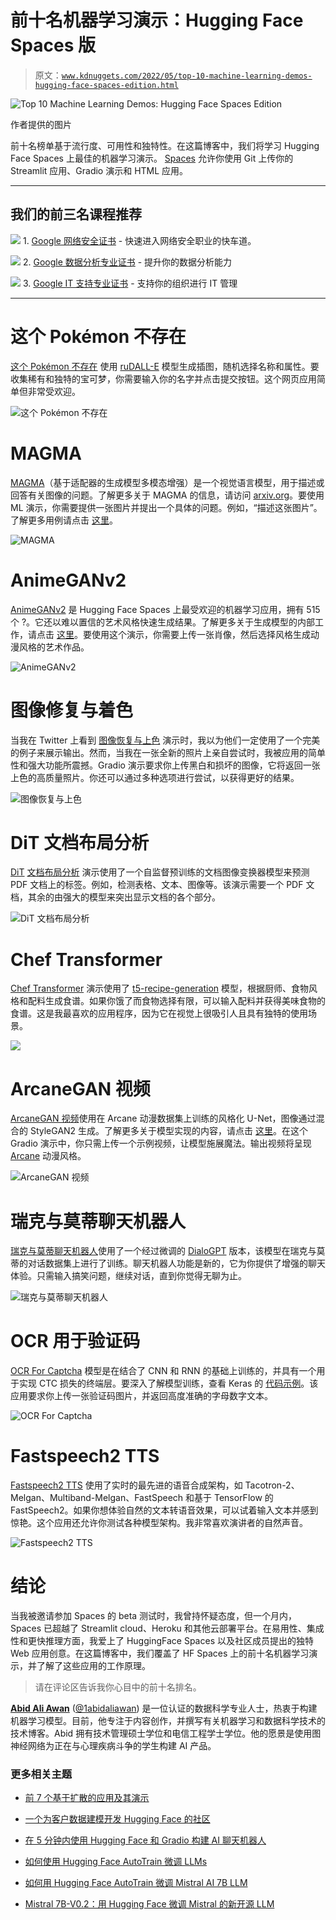 # 前十名机器学习演示：Hugging Face Spaces 版

> 原文：[`www.kdnuggets.com/2022/05/top-10-machine-learning-demos-hugging-face-spaces-edition.html`](https://www.kdnuggets.com/2022/05/top-10-machine-learning-demos-hugging-face-spaces-edition.html)

![Top 10 Machine Learning Demos: Hugging Face Spaces Edition](img/3e675d3fecda2af1fdfac278c24351ea.png)

作者提供的图片

前十名榜单基于流行度、可用性和独特性。在这篇博客中，我们将学习 Hugging Face Spaces 上最佳的机器学习演示。 [Spaces](https://huggingface.co/spaces) 允许你使用 Git 上传你的 Streamlit 应用、Gradio 演示和 HTML 应用。

* * *

## 我们的前三名课程推荐

![](img/0244c01ba9267c002ef39d4907e0b8fb.png) 1\. [Google 网络安全证书](https://www.kdnuggets.com/google-cybersecurity) - 快速进入网络安全职业的快车道。

![](img/e225c49c3c91745821c8c0368bf04711.png) 2\. [Google 数据分析专业证书](https://www.kdnuggets.com/google-data-analytics) - 提升你的数据分析能力

![](img/0244c01ba9267c002ef39d4907e0b8fb.png) 3\. [Google IT 支持专业证书](https://www.kdnuggets.com/google-itsupport) - 支持你的组织进行 IT 管理

* * *

# 这个 Pokémon 不存在

[这个 Pokémon 不存在](https://huggingface.co/spaces/ronvolutional/ai-pokemon-card) 使用 [ruDALL-E](https://huggingface.co/minimaxir/ai-generated-pokemon-rudalle) 模型生成插图，随机选择名称和属性。要收集稀有和独特的宝可梦，你需要输入你的名字并点击提交按钮。这个网页应用简单但非常受欢迎。

![这个 Pokémon 不存在](img/06de4b94dca8c7b720d86cf9f3c1a7ce.png)

# MAGMA

[MAGMA](https://huggingface.co/spaces/EleutherAI/magma)（基于适配器的生成模型多模态增强）是一个视觉语言模型，用于描述或回答有关图像的问题。了解更多关于 MAGMA 的信息，请访问 [arxiv.org](https://arxiv.org/abs/2112.05253)。要使用 ML 演示，你需要提供一张图片并提出一个具体的问题。例如，“描述这张图片”。了解更多用例请点击 [这里](https://github.com/Aleph-Alpha/magma)。

![MAGMA](img/94e3f42129183361053c62da54d19ad1.png)

# AnimeGANv2

[AnimeGANv2](https://huggingface.co/spaces/akhaliq/AnimeGANv2) 是 Hugging Face Spaces 上最受欢迎的机器学习应用，拥有 515 个 ?。它还以难以置信的艺术风格快速生成结果。了解更多关于生成模型的内部工作，请点击 [这里](https://tachibanayoshino.github.io/AnimeGANv2/)。要使用这个演示，你需要上传一张肖像，然后选择风格生成动漫风格的艺术作品。

![AnimeGANv2](img/cac982eca859b8f459234ffc2b75884a.png)

# 图像修复与着色

当我在 Twitter 上看到 [图像恢复与上色](https://huggingface.co/spaces/manhkhanhUIT/Image_Restoration_Colorization) 演示时，我以为他们一定使用了一个完美的例子来展示输出。然而，当我在一张全新的照片上亲自尝试时，我被应用的简单性和强大功能所震撼。Gradio 演示要求你上传黑白和损坏的图像，它将返回一张上色的高质量照片。你还可以通过多种选项进行尝试，以获得更好的结果。

![图像恢复与上色](img/a97cd07fcefd2a85dcc37b2367ad7253.png)

# DiT 文档布局分析

[DiT](https://huggingface.co/spaces/nielsr/dit-document-layout-analysis) [文档布局分析](https://huggingface.co/spaces/nielsr/dit-document-layout-analysis) 演示使用了一个自监督预训练的文档图像变换器模型来预测 PDF 文档上的标签。例如，检测表格、文本、图像等。该演示需要一个 PDF 文档，其余的由强大的模型来突出显示文档的各个部分。

![DiT 文档布局分析](img/9e906c133fedaa74cff72ad53345c267.png)

# Chef Transformer

[Chef Transformer](https://huggingface.co/spaces/flax-community/chef-transformer) 演示使用了 [t5-recipe-generation](https://huggingface.co/flax-community/t5-recipe-generation) 模型，根据厨师、食物风格和配料生成食谱。如果你饿了而食物选择有限，可以输入配料并获得美味食物的食谱。这是我最喜欢的应用程序，因为它在视觉上很吸引人且具有独特的使用场景。

![](img/278e1ce4686dc2c6858ca8c56d422c34.png)

# ArcaneGAN 视频

[ArcaneGAN 视频](https://huggingface.co/spaces/sxela/ArcaneGAN-video)使用在 Arcane 动漫数据集上训练的风格化 U-Net，图像通过混合的 StyleGAN2 生成。了解更多关于模型实现的内容，请点击 [这里](https://github.com/Sxela/ArcaneGAN)。在这个 Gradio 演示中，你只需上传一个示例视频，让模型施展魔法。输出视频将呈现 [Arcane](https://www.imdb.com/title/tt11126994/) 动漫风格。

![ArcaneGAN 视频](img/4283049877cfc49ca3f081445c4f836b.png)

# 瑞克与莫蒂聊天机器人

[瑞克与莫蒂聊天机器人](https://huggingface.co/spaces/kingabzpro/Rick_and_Morty_Bot)使用了一个经过微调的 [DialoGPT](https://www.microsoft.com/en-us/research/publication/dialogpt-large-scale-generative-pre-training-for-conversational-response-generation/) 版本，该模型在瑞克与莫蒂的对话数据集上进行了训练。聊天机器人功能是新的，它为你提供了增强的聊天体验。只需输入搞笑问题，继续对话，直到你觉得无聊为止。

![瑞克与莫蒂聊天机器人](img/78c54afb7241a6f51f704d4f5d88db09.png)

# OCR 用于验证码

[OCR For Captcha](https://huggingface.co/spaces/keras-io/ocr-for-captcha) 模型是在结合了 CNN 和 RNN 的基础上训练的，并具有一个用于实现 CTC 损失的终端层。要深入了解模型训练，查看 Keras 的 [代码示例](https://keras.io/examples/vision/captcha_ocr/)。该应用要求你上传一张验证码图片，并返回高度准确的字母数字文本。

![OCR For Captcha](img/4d847aa70988242bbd82d8669e0e92ea.png)

# Fastspeech2 TTS

[Fastspeech2 TTS](https://huggingface.co/spaces/StevenLimcorn/fastspeech2-TTS) 使用了实时的最先进的语音合成架构，如 Tacotron-2、Melgan、Multiband-Melgan、FastSpeech 和基于 TensorFlow 的 FastSpeech2。如果你想体验自然的文本转语音效果，可以试着输入文本并感到惊艳。这个应用还允许你测试各种模型架构。我非常喜欢演讲者的自然声音。

![Fastspeech2 TTS](img/eafd124fa341466bcef7e50adb845704.png)

# 结论

当我被邀请参加 Spaces 的 beta 测试时，我曾持怀疑态度，但一个月内，Spaces 已超越了 Streamlit cloud、Heroku 和其他云部署平台。在易用性、集成性和更快推理方面，我爱上了 HuggingFace Spaces 以及社区成员提出的独特 Web 应用创意。在这篇博客中，我们覆盖了 HF Spaces 上的前十名机器学习演示，并了解了这些应用的工作原理。

> 请在评论区告诉我你心目中的前十名排名。

**[Abid Ali Awan](https://www.polywork.com/kingabzpro)** ([@1abidaliawan](https://twitter.com/1abidaliawan)) 是一位认证的数据科学专业人士，热衷于构建机器学习模型。目前，他专注于内容创作，并撰写有关机器学习和数据科学技术的技术博客。Abid 拥有技术管理硕士学位和电信工程学士学位。他的愿景是使用图神经网络为正在与心理疾病斗争的学生构建 AI 产品。

### 更多相关主题

+   [前 7 个基于扩散的应用及其演示](https://www.kdnuggets.com/2022/10/top-7-diffusionbased-applications-demos.html)

+   [一个为客户数据建模开发 Hugging Face 的社区](https://www.kdnuggets.com/2022/08/objectiv-community-developing-hugging-face-customer-data-modeling.html)

+   [在 5 分钟内使用 Hugging Face 和 Gradio 构建 AI 聊天机器人](https://www.kdnuggets.com/2023/06/build-ai-chatbot-5-minutes-hugging-face-gradio.html)

+   [如何使用 Hugging Face AutoTrain 微调 LLMs](https://www.kdnuggets.com/how-to-use-hugging-face-autotrain-to-finetune-llms)

+   [如何用 Hugging Face AutoTrain 微调 Mistral AI 7B LLM](https://www.kdnuggets.com/how-to-finetune-mistral-ai-7b-llm-with-hugging-face-autotrain)

+   [Mistral 7B-V0.2：用 Hugging Face 微调 Mistral 的新开源 LLM](https://www.kdnuggets.com/mistral-7b-v02-fine-tuning-mistral-new-open-source-llm-with-hugging-face)

